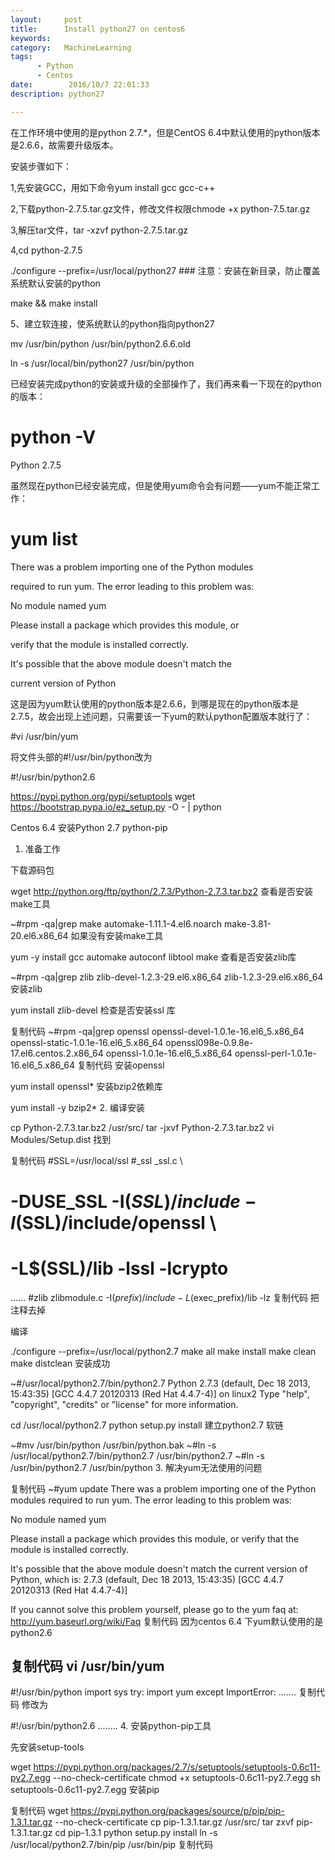 ```yaml
---
layout:     post
title:      Install python27 on centos6
keywords:
category:   MachineLearning
tags:
      - Python
      - Centos
date:        2016/10/7 22:01:33
description: python27

---
```



在工作环境中使用的是python 2.7.*，但是CentOS 6.4中默认使用的python版本是2.6.6，故需要升级版本。
<!--more-->
安装步骤如下：

1,先安装GCC，用如下命令yum install gcc gcc-c++

2,下载python-2.7.5.tar.gz文件，修改文件权限chmode +x python-7.5.tar.gz

3,解压tar文件，tar -xzvf python-2.7.5.tar.gz

4,cd python-2.7.5

./configure --prefix=/usr/local/python27 ### 注意：安装在新目录，防止覆盖系统默认安装的python

make && make install

5、建立软连接，使系统默认的python指向python27

mv /usr/bin/python /usr/bin/python2.6.6.old

ln -s /usr/local/bin/python27 /usr/bin/python

已经安装完成python的安装或升级的全部操作了，我们再来看一下现在的python的版本：

# python -V

Python 2.7.5

虽然现在python已经安装完成，但是使用yum命令会有问题——yum不能正常工作：

# yum list

There was a problem importing one of the Python modules

required to run yum. The error leading to this problem was:

No module named yum

Please install a package which provides this module, or

verify that the module is installed correctly.

It's possible that the above module doesn't match the

current version of Python

这是因为yum默认使用的python版本是2.6.6，到哪是现在的python版本是2.7.5，故会出现上述问题，只需要该一下yum的默认python配置版本就行了：

#vi /usr/bin/yum

将文件头部的#!/usr/bin/python改为

#!/usr/bin/python2.6

https://pypi.python.org/pypi/setuptools
wget https://bootstrap.pypa.io/ez_setup.py -O - | python

<!--more-->


Centos 6.4 安装Python 2.7 python-pip

1. 准备工作

下载源码包

wget http://python.org/ftp/python/2.7.3/Python-2.7.3.tar.bz2
查看是否安装make工具

~#rpm -qa|grep make
automake-1.11.1-4.el6.noarch
make-3.81-20.el6.x86_64
如果没有安装make工具

yum -y install gcc automake autoconf libtool make
查看是否安装zlib库

~#rpm -qa|grep zlib
zlib-devel-1.2.3-29.el6.x86_64
zlib-1.2.3-29.el6.x86_64
安装zlib

yum install zlib-devel
检查是否安装ssl 库

复制代码
~#rpm -qa|grep openssl
openssl-devel-1.0.1e-16.el6_5.x86_64
openssl-static-1.0.1e-16.el6_5.x86_64
openssl098e-0.9.8e-17.el6.centos.2.x86_64
openssl-1.0.1e-16.el6_5.x86_64
openssl-perl-1.0.1e-16.el6_5.x86_64
复制代码
安装openssl

yum install openssl*
安装bzip2依赖库

yum install -y bzip2*
2. 编译安装

cp Python-2.7.3.tar.bz2 /usr/src/
tar -jxvf Python-2.7.3.tar.bz2
vi Modules/Setup.dist
 找到   

复制代码
#SSL=/usr/local/ssl
#_ssl _ssl.c \
#       -DUSE_SSL -I$(SSL)/include -I$(SSL)/include/openssl \
#       -L$(SSL)/lib -lssl -lcrypto
......
#zlib zlibmodule.c -I$(prefix)/include -L$(exec_prefix)/lib -lz 
复制代码
 把注释去掉

 编译

./configure --prefix=/usr/local/python2.7
make all 
make install
make clean
make distclean
 安装成功

~#/usr/local/python2.7/bin/python2.7
Python 2.7.3 (default, Dec 18 2013, 15:43:35) 
[GCC 4.4.7 20120313 (Red Hat 4.4.7-4)] on linux2
Type "help", "copyright", "credits" or "license" for more information.
>>> 
cd /usr/local/python2.7
python setup.py install
建立python2.7 软链

~#mv /usr/bin/python /usr/bin/python.bak
~#ln -s /usr/local/python2.7/bin/python2.7 /usr/bin/python2.7
~#ln -s /usr/bin/python2.7 /usr/bin/python
3. 解决yum无法使用的问题

复制代码
~#yum update
There was a problem importing one of the Python modules
required to run yum. The error leading to this problem was:

   No module named yum

Please install a package which provides this module, or
verify that the module is installed correctly.

It's possible that the above module doesn't match the
current version of Python, which is:
2.7.3 (default, Dec 18 2013, 15:43:35) 
[GCC 4.4.7 20120313 (Red Hat 4.4.7-4)]

If you cannot solve this problem yourself, please go to 
the yum faq at:
  http://yum.baseurl.org/wiki/Faq
复制代码
因为centos 6.4 下yum默认使用的是python2.6

复制代码
vi /usr/bin/yum
----------------------------------------------------
#!/usr/bin/python
import sys
try:
    import yum
except ImportError:
.......
复制代码
修改为

#!/usr/bin/python2.6
........
4. 安装python-pip工具

先安装setup-tools

wget https://pypi.python.org/packages/2.7/s/setuptools/setuptools-0.6c11-py2.7.egg  --no-check-certificate
chmod +x setuptools-0.6c11-py2.7.egg
sh setuptools-0.6c11-py2.7.egg
安装pip

复制代码
wget https://pypi.python.org/packages/source/p/pip/pip-1.3.1.tar.gz --no-check-certificate
cp pip-1.3.1.tar.gz /usr/src/
tar zxvf pip-1.3.1.tar.gz
cd pip-1.3.1
python setup.py install
ln -s /usr/local/python2.7/bin/pip /usr/bin/pip
复制代码